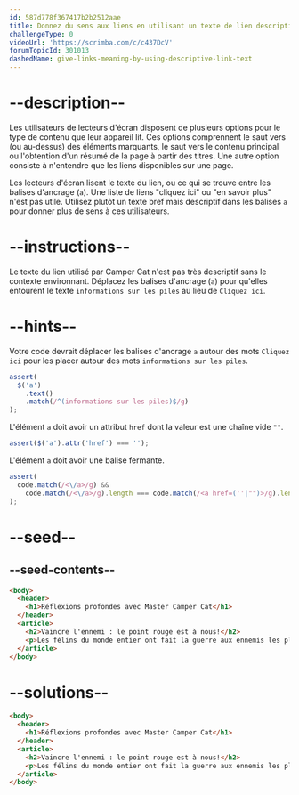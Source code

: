 ```yaml
---
id: 587d778f367417b2b2512aae
title: Donnez du sens aux liens en utilisant un texte de lien descriptif
challengeType: 0
videoUrl: 'https://scrimba.com/c/c437DcV'
forumTopicId: 301013
dashedName: give-links-meaning-by-using-descriptive-link-text
---
```


# --description--

Les utilisateurs de lecteurs d'écran disposent de plusieurs options pour le type de contenu que leur appareil lit. Ces options comprennent le saut vers (ou au-dessus) des éléments marquants, le saut vers le contenu principal ou l'obtention d'un résumé de la page à partir des titres. Une autre option consiste à n'entendre que les liens disponibles sur une page.

Les lecteurs d'écran lisent le texte du lien, ou ce qui se trouve entre les balises d'ancrage (`a`). Une liste de liens "cliquez ici" ou "en savoir plus" n'est pas utile. Utilisez plutôt un texte bref mais descriptif dans les balises `a` pour donner plus de sens à ces utilisateurs.

# --instructions--

Le texte du lien utilisé par Camper Cat n'est pas très descriptif sans le contexte environnant. Déplacez les balises d'ancrage (`a`) pour qu'elles entourent le texte `informations sur les piles` au lieu de `Cliquez ici`.

# --hints--

Votre code devrait déplacer les balises d'ancrage `a` autour des mots `Cliquez ici` pour les placer autour des mots `informations sur les piles`.

```js
assert(
  $('a')
    .text()
    .match(/^(informations sur les piles)$/g)
);
```

L'élément `a` doit avoir un attribut `href` dont la valeur est une chaîne vide `""`.

```js
assert($('a').attr('href') === '');
```

L'élément `a` doit avoir une balise fermante.

```js
assert(
  code.match(/<\/a>/g) &&
    code.match(/<\/a>/g).length === code.match(/<a href=(''|"")>/g).length
);
```

# --seed--

## --seed-contents--

```html
<body>
  <header>
    <h1>Réflexions profondes avec Master Camper Cat</h1>
  </header>
  <article>
    <h2>Vaincre l'ennemi : le point rouge est à nous!</h2>
    <p>Les félins du monde entier ont fait la guerre aux ennemis les plus tenaces. Cette némésis rouge combine à la fois l'astuce, la discrétion et la vitesse de l'éclair. Mais tenez bon, camarades combattants, l'heure de la victoire pourrait bientôt sonner. <a href="">Cliquez ici</a> pour des informations sur les piles</p>
  </article>
</body>
```

# --solutions--

```html
<body>
  <header>
    <h1>Réflexions profondes avec Master Camper Cat</h1>
  </header>
  <article>
    <h2>Vaincre l'ennemi : le point rouge est à nous!</h2>
    <p>Les félins du monde entier ont fait la guerre aux ennemis les plus tenaces. Cette némésis rouge combine à la fois l'astuce, la discrétion et la vitesse de l'éclair. Mais tenez bon, camarades combattants, l'heure de la victoire pourrait bientôt sonner. Cliquez ici pour des <a href="">informations sur les piles</a></p>
  </article>
</body>
```
